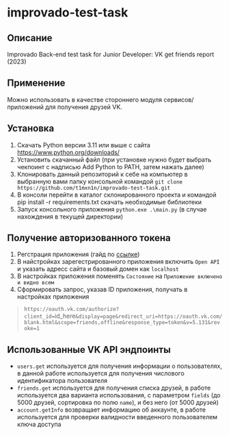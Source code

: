 # improvado-test-task
## Описание
Improvado Back-end test task for Junior Developer: VK get friends report (2023)

## Применение
Можно использовать в качестве стороннего модуля сервисов/приложений для получения друзей VK.

## Установка
1. Скачать Python версии 3.11 или выше с сайта https://www.python.org/downloads/ 
2. Установить скачанный файл (при установке нужно будет выбрать чекпоинт с надписью Add Python to PATH, затем нажать далее) 
3. Клонировать данный репозиторий к себе на компьютер в выбранную вами папку консольной командой `git clone https://github.com/t1mxn1n/improvado-test-task.git`
4. В консоли перейти в каталог склонированного проекта и командой pip install -r requirements.txt скачать необходимые библиотеки
5. Запуск консольного приложения `python.exe .\main.py` (в случае нахождения в текущей директории)

## Получение авторизованного токена
1. Регстрация приложения (гайд по [ссылке](https://dev.vk.com/api/getting-started#Регистрация%20приложения))
2. В найстройках зарегестрированного приложения включить `Open API` и указать адресс сайта и базовый домен как `localhost`
3. В настройках приложения поменять `Состояние` на `Приложение включено и видно всем`
4. Сформировать запрос, указав ID приложения, получать в настройках приложения
>`https://oauth.vk.com/authorize?client_id=`id_here`&display=page&redirect_uri=https://oauth.vk.com/blank.html&scope=friends,offline&response_type=token&v=5.131&revoke=1`

## Использованные VK API эндпоинты
* `users.get` используется для получения информации о пользователях, в данной работе используется для получения числового идентификатора пользователя
* `friends.get` используется для получения списка друзей, в работе используется два варианта использования, с параметром `fields` (до 5000 друзей, сортировка по полю `name`), и без него (от 5000 друзей)
* `account.getInfo` возвращает информацию об аккаунте, в работе используется для проверки валидности введенного пользователем ключа доступа
